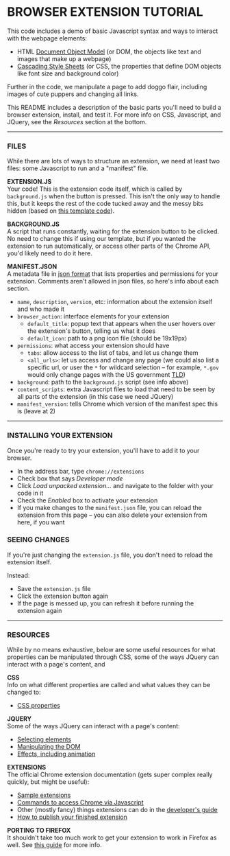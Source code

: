 
BROWSER EXTENSION TUTORIAL
====

This code includes a demo of basic Javascript syntax and ways to interact with the webpage elements:

* HTML [Document Object Model](https://en.wikipedia.org/wiki/Document_Object_Model) (or DOM, the objects like text and images that make up a webpage)  
* [Cascading Style Sheets](https://en.wikipedia.org/wiki/Cascading_Style_Sheets) (or CSS, the properties that define DOM objects like font size and background color)

Further in the code, we manipulate a page to add doggo flair, including images of cute puppers and changing all links.

This README includes a description of the basic parts you'll need to build a browser extension, install, and test it. For more info on CSS, Javascript, and JQuery, see the *Resources* section at the bottom.

- - -

### FILES
While there are lots of ways to structure an extension, we need at least two files: some Javascript to run and a "manifest" file.

**EXTENSION.JS**  
Your code! This is the extension code itself, which is called by `background.js` when the button is pressed. This isn't the only way to handle this, but it keeps the rest of the code tucked away and the messy bits hidden (based on [this template code](https://gist.github.com/danharper/8364399)).

**BACKGROUND.JS**  
A script that runs constantly, waiting for the extension button to be clicked. No need to change this if using our template, but if you wanted the extension to run automatically, or access other parts of the Chrome API, you'd likely need to do it here.

**MANIFEST.JSON**  
A metadata file in [json format](https://en.wikipedia.org/wiki/JSON) that lists properties and permissions for your extension. Comments aren't allowed in json files, so here's info about each section.

* `name`, `description`, `version`, etc: information about the extension itself and who made it  
* `browser_action`: interface elements for your extension  
  * `default_title`: popup text that appears when the user hovers over the extension's button, telling us what it does  
  * `default_icon`: path to a png icon file (should be 19x19px)  
* `permissions`: what access your extension should have  
  * `tabs`: allow access to the list of tabs, and let us change them  
  * `<all_urls>`: let us access and change any page (we could also list a specific url, or user the `*` for wildcard selection – for example, `*.gov` would only change pages with the US government [TLD](https://en.wikipedia.org/wiki/Top-level_domain))  
* `background`: path to the `background.js` script (see info above)  
* `content_scripts`: extra Javascript files to load that need to be seen by all parts of the extension (in this case we need JQuery)  
* `manifest_version`: tells Chrome which version of the manifest spec this is (leave at 2)

- - -

### INSTALLING YOUR EXTENSION

Once you're ready to try your extension, you'll have to add it to your browser.

* In the address bar, type `chrome://extensions`  
* Check box that says *Developer mode*  
* Click *Load unpacked extension...* and navigate to the folder with your code in it  
* Check the *Enabled* box to activate your extension  
* If you make changes to the `manifest.json` file, you can reload the extension from this page – you can also delete your extension from here, if you want  

### SEEING CHANGES  
If you're just changing the `extension.js` file, you don't need to reload the extension itself. 

Instead:  
* Save the `extension.js` file  
* Click the extension button again  
* If the page is messed up, you can refresh it before running the extension again  

- - -

### RESOURCES  
While by no means exhaustive, below are some useful resources for what properties can be manipulated through CSS, some of the ways JQuery can interact with a page's content, and 

**CSS**  
Info on what different properties are called and what values they can be changed to:

* [CSS properties](https://www.w3schools.com/cssref/default.asp)  

**JQUERY**  
Some of the ways JQuery can interact with a page's content:

* [Selecting elements](https://api.jquery.com/category/selectors)  
* [Manipulating the DOM](https://api.jquery.com/category/manipulation)  
* [Effects, including animation](https://api.jquery.com/category/effects)  

**EXTENSIONS**  
The official Chrome extension documentation (gets super complex really quickly, but might be useful):

* [Sample extensions](https://developer.chrome.com/extensions/samples)  
* [Commands to access Chrome via Javascript](https://developer.chrome.com/extensions/api_index)  
* Other (mostly fancy) things extensions can do in the [developer's guide](https://developer.chrome.com/extensions/devguide)  
* [How to publish your finished extension](https://developer.chrome.com/extensions/hosting)  

**PORTING TO FIREFOX**  
It shouldn't take too much work to get your extension to work in Firefox as well. See [this guide](https://developer.mozilla.org/en-US/Add-ons/WebExtensions/Porting_a_Google_Chrome_extension) for more info.

